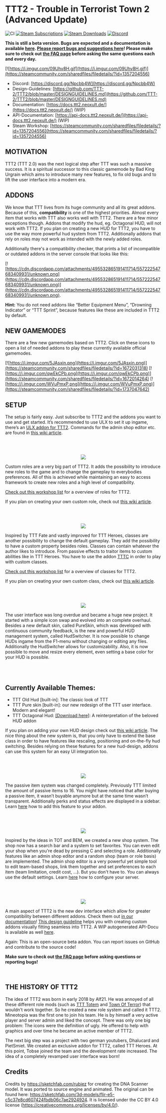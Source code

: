 # TTT2 - Trouble in Terrorist Town 2 (Advanced Update)
![CI](https://github.com/TTT-2/TTT2/workflows/CI/badge.svg?branch=master) 
[![Steam Subscriptions](https://img.shields.io/steam/subscriptions/1357204556)](https://steamcommunity.com/sharedfiles/filedetails/?id=1357204556) 
[![Steam Downloads](https://img.shields.io/steam/downloads/1357204556)](https://steamcommunity.com/sharedfiles/filedetails/?id=1357204556) 
[![Discord](https://img.shields.io/discord/442107660955942932)](https://discord.gg/9njYXGY)

**This is still a beta version. Bugs are expected and a documentation is available [here](https://docs.ttt2.neoxult.de/). [Please report bugs and suggestions here](https://github.com/TTT-2/TTT2/issues)! Please make sure to check out [the FAQ page](https://docs.ttt2.neoxult.de/troubleshooting/) before asking the same questions each and every day.**

[![https://i.imgur.com/09Uhv8H.gif](https://i.imgur.com/09Uhv8H.gif)](https://steamcommunity.com/sharedfiles/filedetails/?id=1357204556)
  
* Discord: [https://discord.gg/Npcbb4W](https://discord.gg/Npcbb4W)
* Design-Guidelines: [https://github.com/TTT-2/TTT2/blob/master/DESIGNGUIDELINES.md](https://github.com/TTT-2/TTT2/blob/master/DESIGNGUIDELINES.md)
* Documentation: [https://docs.ttt2.neoxult.de/](https://docs.ttt2.neoxult.de/) (WIP)
* API-Documentation: [https://api-docs.ttt2.neoxult.de/](https://api-docs.ttt2.neoxult.de/) (WIP)
* Steam Workshop: [https://steamcommunity.com/sharedfiles/filedetails/?id=1357204556](https://steamcommunity.com/sharedfiles/filedetails/?id=1357204556)
  
## MOTIVATION

TTT2 (TTT 2.0) was the next logical step after TTT was such a massive success. It is a spiritual successor to this classic gamemode by Bad King Urgrain which aims to introduce many new features, to fix old bugs and to lift the user interface into a modern era. 

## ADDONS

We know that TTT lives from its huge community and all its great addons. Because of this, **compatibility** is one of the highest priorities. Almost every item that works with TTT also works well with TTT2. There are a few minor exceptions though. Addons that modify the hud, eg. Octagonal HUD, will not work with TTT2. If you plan on creating a new HUD for TTT2, you have to use the way more powerful hud system from TTT2. Additionally addons that rely on roles may not work as intended with the newly added roles. 
  
Additionally there's a compatibility checker, that prints a list of incompatible or outdated addons in the server console that looks like this:

[![https://cdn.discordapp.com/attachments/495532865191411714/557222547683409931/unknown.png](https://cdn.discordapp.com/attachments/495532865191411714/557222547683409931/unknown.png)](https://cdn.discordapp.com/attachments/495532865191411714/557222547683409931/unknown.png).
  
**Hint:** You do not need addons like “Better Equipment Menu”, “Drowning Indicator” or “TTT Sprint”, because features like these are included in TTT2 by default.  
  
## NEW GAMEMODES

There are a few new gamemodes based on TTT2. Click on these icons to open a list of needed addons to play these currently available official gamemodes.  

[![https://i.imgur.com/5JAsxin.png](https://i.imgur.com/5JAsxin.png)](https://steamcommunity.com/sharedfiles/filedetails/?id=1672031318)
[![https://i.imgur.com/qwEkCPb.png](https://i.imgur.com/qwEkCPb.png)](https://steamcommunity.com/sharedfiles/filedetails/?id=1672014264)
[![https://i.imgur.com/WVuPmxP.png](https://i.imgur.com/WVuPmxP.png)](https://steamcommunity.com/sharedfiles/filedetails/?id=1737047642)

## SETUP

The setup is fairly easy. Just subscribe to TTT2 and the addons you want to use and get started. It’s recommended to use ULX to set it up ingame, there’s an [ULX addon for TTT2](https://steamcommunity.com/sharedfiles/filedetails/?id=1362430347). Commands for the admin shop editor etc. are found in [this wiki article](https://docs.ttt2.neoxult.de/).
  
<br />
<br />

<p align="center">
	<img src="https://i.imgur.com/pbZHURE.png">
</p>
  
Custom roles are a very big part of TTT2. It adds the possibility to introduce new roles to the game and to change the gameplay to everybodies preferences. All of this is achieved while maintaining an easy to access framework to create new roles and a high level of compatibility.
  
[Check out this workshop list](https://steamcommunity.com/workshop/filedetails/?id=1737053146) for a overview of roles for TTT2.  
  
If you plan on creating your own custom role, check out [this wiki article](https://docs.ttt2.neoxult.de/features/roles/).  
  
<br />
<br />
  
<p align="center">
	<img src="https://i.imgur.com/hYR2Qzg.png">
</p>
  
Inspired by TTT Fate and vastly improved for TTT Heroes, classes are another possibility to change the default gameplay. They add the possibility to have a custom property besides roles. Classes can contain whatever the author likes to introduce. From passive effects to traitor items to custom abilities like in TTT Heroes. You have to use the addon [TTTC](https://steamcommunity.com/sharedfiles/filedetails/?id=1368035687) in order to play with custom classes.
  
[Check out this workshop list](https://steamcommunity.com/workshop/filedetails/?id=1368039514) for a overview of classes for TTT2.  
  
If you plan on creating your own custom class, check out [this wiki article](https://docs.ttt2.neoxult.de/developers/content-creation/creating-a-class/).  
  
<br />
<br />
  
<p align="center">
	<img src="https://i.imgur.com/0xNyZvG.png">
</p>
  
The user interface was long overdue and became a huge new project. It started with a simple icon swap and evolved into an complete overhaul. Besides a new default skin, called PureSkin, which was developed with continuous community feedback, is the new and powerful HUD management system, called HudSwitcher. It is now possible to change HUDs ingame from the F1-menu without changing or editing any files. Additionally the HudSwitcher allows for customizability. Also, it is now possible to move and resize every element, even setting a base color for your HUD is possible.
  
<br />
<br />

## Currently Available Themes:

* TTT Old Hud \[built-in\]: The classic look of TTT  
* TTT Pure skin \[built-in\]: our new redesign of the TTT user interface. Modern and elegant!
* TTT Octagonal Hud: [\[Download here\]](https://steamcommunity.com/sharedfiles/filedetails/?id=1795267605): A reinterpretation of the beloved HUD addon

If you plan on adding your own HUD design check out [this wiki article](https://docs.ttt2.neoxult.de/developers/content-creation/creating-a-hud-theme/). The nice thing about the new system is, that you only have to extend the base class in order to have features like rescaling, positioning and on-the-fly hud switching. Besides relying on these features for a new hud-design, addons can use this system for an easy UI integration too.
  
<br />
<br />
  
<p align="center">
	<img src="https://i.imgur.com/3oOr9u6.png">
</p>
  
The passive item system was changed completely. Previously TTT limited the amount of passive items to 16. You might have noticed that after buying a passive item, it wasn’t buyable anymore but at the same time wasn’t transparent. Additionally perks and status effects are displayed in a sidebar. Learn [here](https://docs.ttt2.neoxult.de/developers/content-creation/creating-a-hud-theme/) how to add this feature to your addon.
  
<br /> 
<br />
  
<p align="center">
	<img src="https://i.imgur.com/cuDeB2T.png">
</p>
  
Inspired by the ideas in TOT and BEM, we created a new shop system. The shop now has a search bar and a system to set favorites. You can even edit your shop when you're dead by pressing C and selecting a role. Additionally features like an admin shop editor and a random shop (team or role basis) are implemented. The admin shop editor is a very powerful yet simple tool to edit team-based shops, link them together and set preferences to each item (team limitation, credit cost, ...). But you don't have to. You can always use the default settings. Learn [here](https://docs.ttt2.neoxult.de/server-owners/manual-install/) how to configure your server.
  
<br />
<br />
  
<p align="center">
	<img src="https://i.imgur.com/vErWhx9.png">
</p>
  
A main aspect of TTT2 is the new dev interface which allow for greater compatibility between different addons. Check them out [in our documentation](https://docs.ttt2.neoxult.de/)! [This design guideline](https://docs.ttt2.neoxult.de/developers/content-creation/icon-and-design-guideline/) helps you with creating custom addons visually fitting seamless into TTT2. A WIP autogenerated API-Docu is available as well [here](https://api-docs.ttt2.neoxult.de/).
  
Again: This is an open-source beta addon. You can report issues on GitHub and contribute to the source code!

**Make sure to check out [the FAQ page](https://docs.ttt2.neoxult.de/troubleshooting/) before asking questions or reporting bugs!**
  
<br />

## THE HISTORY OF TTT2

The idea of TTT2 was born in early 2018 by Alf21. He was annoyed of all these different role mods (such as [TTT Totem](https://steamcommunity.com/sharedfiles/filedetails/?id=828347015) and [Town Of Terror](https://steamcommunity.com/sharedfiles/filedetails/?id=1092556189)) that wouldn’t work together. So he created a new role system and called it TTT2. Mineotopia was the first one to join his team. He is by himself a very active player and server admin and liked the concept. There was only one big problem: The icons were the definition of ugly. He offered to help with graphics and over time he became an active member of TTT2.  
  
The next big step was a project with two german youtubers, Dhalucard and PietSmiet. We created an exclusive addon for TTT2, called TTT Heroes. At this point, Tobse joined the team and the development rate increased. The idea of a completely revamped user interface was born!

## Credits

Credits by https://sketchfab.com/rubiez for creating the DNA Scanner model. It was ported to source engine and animated. The original can be found here: https://sketchfab.com/3d-models/flir-e5-c5c37e8cd607424fbdb06c7ae2924924. It is licensed under the CC BY 4.0 license (https://creativecommons.org/licenses/by/4.0/).
